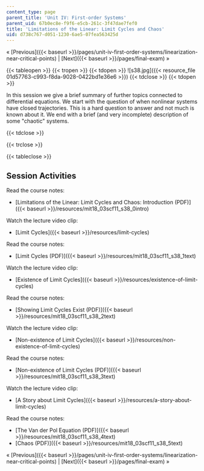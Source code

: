 ```yaml
---
content_type: page
parent_title: 'Unit IV: First-order Systems'
parent_uid: 67b0ec8e-f9f6-e5cb-261c-3f47dae7fef0
title: 'Limitations of the Linear: Limit Cycles and Chaos'
uid: d738c767-d051-1230-6ae5-07fea563425d
---
```


« [Previous]({{< baseurl >}}/pages/unit-iv-first-order-systems/linearization-near-critical-points) | [Next]({{< baseurl >}}/pages/final-exam) »

{{< tableopen >}}
{{< tropen >}}
{{< tdopen >}}
![s38.jpg]({{< resource_file 01d57763-c993-f8da-9028-0422bd1e36e6 >}})
{{< tdclose >}}
{{< tdopen >}}


In this session we give a brief summary of further topics connected to differential equations. We start with the question of when nonlinear systems have closed trajectories. This is a hard question to answer and not much is known about it. We end with a brief (and very incomplete) description of some "chaotic" systems.


{{< tdclose >}}

{{< trclose >}}

{{< tableclose >}}

Session Activities
------------------

Read the course notes:

*   [Limitations of the Linear: Limit Cycles and Chaos: Introduction (PDF)]({{< baseurl >}}/resources/mit18_03scf11_s38_0intro)

Watch the lecture video clip:

*   [Limit Cycles]({{< baseurl >}}/resources/limit-cycles)

Read the course notes:

*   [Limit Cycles (PDF)]({{< baseurl >}}/resources/mit18_03scf11_s38_1text)

Watch the lecture video clip:

*   [Existence of Limit Cycles]({{< baseurl >}}/resources/existence-of-limit-cycles)

Read the course notes:

*   [Showing Limit Cycles Exist (PDF)]({{< baseurl >}}/resources/mit18_03scf11_s38_2text)

Watch the lecture video clip:

*   [Non-existence of Limit Cycles]({{< baseurl >}}/resources/non-existence-of-limit-cycles)

Read the course notes:

*   [Non-existence of Limit Cycles (PDF)]({{< baseurl >}}/resources/mit18_03scf11_s38_3text)

Watch the lecture video clip:

*   [A Story about Limit Cycles]({{< baseurl >}}/resources/a-story-about-limit-cycles)

Read the course notes:

*   [The Van der Pol Equation (PDF)]({{< baseurl >}}/resources/mit18_03scf11_s38_4text)
*   [Chaos (PDF)]({{< baseurl >}}/resources/mit18_03scf11_s38_5text)

« [Previous]({{< baseurl >}}/pages/unit-iv-first-order-systems/linearization-near-critical-points) | [Next]({{< baseurl >}}/pages/final-exam) »